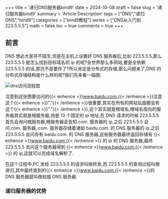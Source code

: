 +++
title = '递归DNS服务器bind9'
date = 2024-10-08
draft = false
slug = '递归服务器bind9'
summary = 'Article Description'
tags = ["DNS","递归DNS","bind9"]
categories = ["bind9教程"]
series = ["DNS从入门到223.5.5.5"]
math = false
toc = true
comments = true
+++

## 前言

DNS 想必大家并不陌生,但是在主机上设置好 DNS 服务器后,比如 223.5.5.5,那么 223.5.5.5 是怎么找到目标域名的 ip 的呢?全世界那么多网站,要是全依赖 223.5.5.5 的话,那岂不是要炸了?所以肯定是分布式的存储,那么问题来了,DNS 的分布式存储结构是什么样的呢?我们先来看一幅图:

![dns访问流程图](https://s21.ax1x.com/2024/10/09/pAGbu0P.png)

注意到这张图要访问的{{< enhence >}}www.baidu.com.{{< /enhence >}}注意这个{{< enhence >}}"."{{< /enhence >}}很重要,其实在所有的网站后面都会有这个{{< enhence >}}"."{{< /enhence >}},这个其实就是根域名,根域名指向的服务器其实就是根服务器,他是 13 个固定的 ip 地址,在 DNS 请求的时候 223.5.5.5 首先会询问根服务器,根服务器会告知.com. 服务器的 ip,之后 223.5.5.5 会问.com. 服务器,.com. 服务器存储着诸如 baidu.com. 的 DNS 服务器的 ip,之后 223.5.5.5 会问存有 baidu.com. 的 DNS 服务器,这些服务器最终返回存储有 {{< enhence >}}www.baidu.com.{{< /enhence >}} 的 ip 的 DNS 服务器,最终 223.5.5.5 去问这个服务器得到 {{< enhence >}}www.baidu.com.{{< /enhence >}} 的 ip,这就可以完成域名解析了.

在这个过程中,PC 发给 223.5.5.5 的请求叫做转发,而 223.5.5.5 的查询过程叫做递归,其中最终查到的{{< enhence >}}www.baidu.com.{{< /enhence >}}的 DNS 服务器就叫做权威 DNS 服务器.

### 递归服务器的优势
